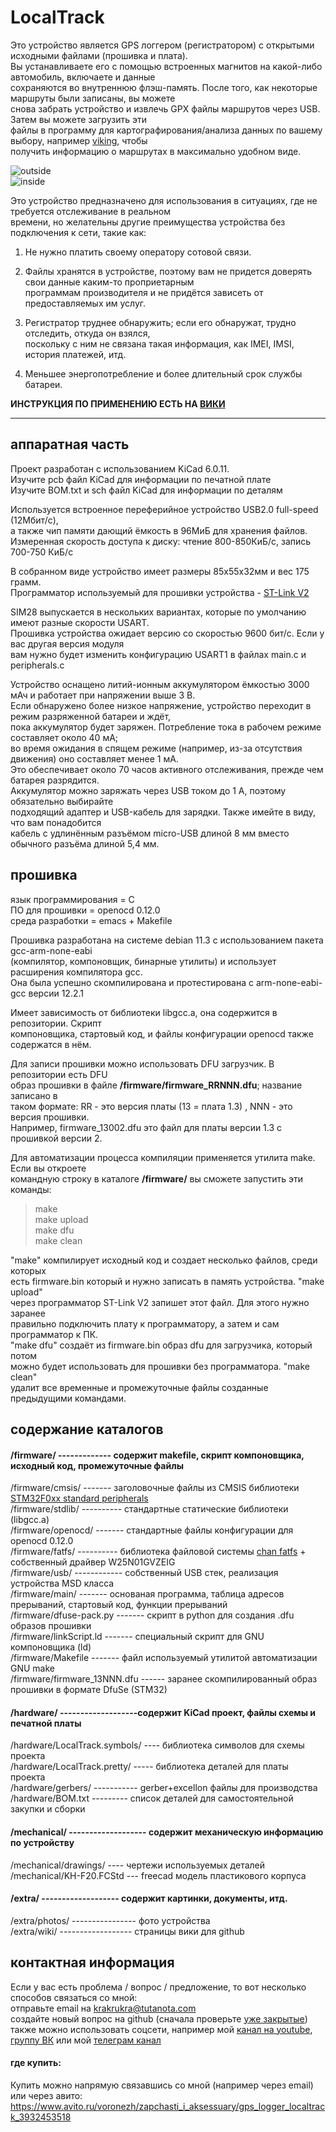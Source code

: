 # LocalTrack  
  
Это устройство является GPS логгером (регистратором) с открытыми исходными файлами (прошивка и плата).  
Вы устанавливаете его с помощью встроенных магнитов на какой-либо автомобиль, включаете и данные  
сохраняются во внутреннюю флэш-память. После того, как некоторые маршруты были записаны, вы можете  
снова забрать устройство и извлечь GPX файлы маршрутов через USB. Затем вы можете загрузить эти  
файлы в программу для картографирования/анализа данных по вашему выбору, например [viking](https://sourceforge.net/projects/viking), чтобы  
получить информацию о маршрутах в максимально удобном виде.  
  
![outside](https://github.com/krakrukra/LocalTrack/blob/master/extra/photos/outside.jpg)  
![inside](https://github.com/krakrukra/LocalTrack/blob/master/extra/photos/inside.jpg)  
  
Это устройство предназначено для использования в ситуациях, где не требуется отслеживание в реальном  
времени, но желательны другие преимущества устройства без подключения к сети, такие как:  
  
1. Не нужно платить своему оператору сотовой связи.  
  
2. Файлы хранятся в устройстве, поэтому вам не придется доверять свои данные каким-то проприетарным  
программам производителя и не придётся зависеть от предоставляемых им услуг.  
  
3. Регистратор труднее обнаружить; если его обнаружат, трудно отследить, откуда он взялся,  
поскольку с ним не связана такая информация, как IMEI, IMSI, история платежей, итд.  
  
4. Меньшее энергопотребление и более длительный срок службы батареи.  
  
**ИНСТРУКЦИЯ ПО ПРИМЕНЕНИЮ ЕСТЬ НА [ВИКИ](https://github.com/krakrukra/LocalTrack/blob/master/extra/wiki/rus/home.md)**  
  
---
  
## аппаратная часть  
  
Проект разработан с использованием KiCad 6.0.11.  
Изучите pcb файл KiCad для информации по печатной плате  
Изучите BOM.txt и sch файл KiCad для информации по деталям  
  
Используется встроенное переферийное устройство USB2.0 full-speed (12Мбит/с),  
а также чип памяти дающий ёмкость в 96МиБ для хранения файлов.  
Измеренная скорость доступа к диску: чтение 800-850КиБ/c, запись 700-750 КиБ/с  
  
В собранном виде устройство имеет размеры 85х55х32мм и вес 175 грамм.  
Программатор используемый для прошивки устройства - [ST-Link V2](https://www.aliexpress.ru/item/1823628996.html)  
  
SIM28 выпускается в нескольких вариантах, которые по умолчанию имеют разные скорости USART.  
Прошивка устройства ожидает версию со скоростью 9600 бит/c. Если у вас другая версия модуля  
вам нужно будет изменить конфигурацию USART1 в файлах main.c и peripherals.c  
  
Устройство оснащено литий-ионным аккумулятором ёмкостью 3000 мАч и работает при напряжении выше 3 В.  
Если обнаружено более низкое напряжение, устройство переходит в режим разряженной батареи и ждёт,  
пока аккумулятор будет заряжен. Потребление тока в рабочем режиме составляет около 40 мА;  
во время ожидания в спящем режиме (например, из-за отсутствия движения) оно составляет менее 1 мА.  
Это обеспечивает около 70 часов активного отслеживания, прежде чем батарея разрядится.  
Аккумулятор можно заряжать через USB током до 1 А, поэтому обязательно выбирайте  
подходящий адаптер и USB-кабель для зарядки. Также имейте в виду, что вам понадобится  
кабель с удлинённым разъёмом micro-USB длиной 8 мм вместо обычного разъёма длиной 5,4 мм.  
  
## прошивка  
  
язык программирования = C  
ПО для прошивки = openocd 0.12.0  
среда разработки = emacs + Makefile  
  
Прошивка разработана на системе debian 11.3 с использованием пакета gcc-arm-none-eabi  
(компилятор, компоновщик, бинарные утилиты) и использует расширения компилятора gcc.  
Она была успешно скомпилирована и протестирована с arm-none-eabi-gcc версии 12.2.1  
  
Имеет зависимость от библиотеки libgcc.a, она содержится в репозитории. Скрипт  
компоновщика, стартовый код, и файлы конфигурации openocd также содержатся в нём.  
  
Для записи прошивки можно использовать DFU загрузчик. В репозитории есть DFU  
образ прошивки в файле **/firmware/firmware\_RRNNN.dfu**; название записано в  
таком формате: RR - это версия платы (13 = плата 1.3) , NNN - это версия прошивки.  
Например, firmware\_13002.dfu это файл для платы версии 1.3 с прошивкой версии 2.  
  
  
Для автоматизации процесса компиляции применяется утилита make. Если вы откроете  
командную строку в каталоге **/firmware/** вы сможете запустить эти команды:  
  
> make  
> make upload  
> make dfu  
> make clean  
  
"make" компилирует исходный код и создает несколько файлов, среди которых  
есть firmware.bin который и нужно записать в память устройства. "make upload"  
через программатор ST-Link V2 запишет этот файл. Для этого нужно заранее  
правильно подключить плату к программатору, а затем и сам программатор к ПК.  
"make dfu" создаёт из firmware.bin образ dfu для загрузчика, который потом  
можно будет использовать для прошивки без программатора. "make clean"  
удалит все временные и промежуточные файлы созданные предыдущими командами.  
  
## содержание каталогов  
  
#### /firmware/ ------------- содержит makefile, скрипт компоновщика, исходный код, промежуточные файлы  
/firmware/cmsis/ ------- заголовочные файлы из CMSIS библиотеки [STM32F0xx standard peripherals](https://www.st.com/content/st_com/en/products/embedded-software/mcus-embedded-software/stm32-embedded-software/stm32-standard-peripheral-libraries/stsw-stm32048.html)  
/firmware/stdlib/ ---------- стандартные статические библиотеки (libgcc.a)  
/firmware/openocd/ ------- стандартные файлы конфигурации для openocd 0.12.0  
/firmware/fatfs/ ---------- библиотека файловой системы [chan fatfs](http://www.elm-chan.org/fsw/ff/00index_e.html) + собственный драйвер W25N01GVZEIG  
/firmware/usb/ ------------ собственный USB стек, реализация устройства MSD класса  
/firmware/main/ ------- основаная программа, таблица адресов прерываний, стартовый код, функции прерываний  
/firmware/dfuse-pack.py ------- скрипт в python для создания .dfu образов прошивки  
/firmware/linkScript.ld ------- специальный скрипт для GNU компоновщика (ld)  
/firmware/Makefile ------- файл используемый утилитой автоматизации GNU make  
/firmware/firmware_13NNN.dfu ------ заранее скомпилированный образ прошивки в формате DfuSe (STM32)  
  
#### /hardware/ -------------------содержит KiCad проект, файлы схемы и печатной платы  
/hardware/LocalTrack.symbols/ ---- библиотека символов для схемы проекта  
/hardware/LocalTrack.pretty/ ----- библиотека деталей для платы проекта  
/hardware/gerbers/ ----------- gerber+excellon файлы для производства  
/hardware/BOM.txt --------- список деталей для самостоятельной закупки и сборки  
  
#### /mechanical/ ------------------- содержит механическую информацию по устройству  
/mechanical/drawings/ ---- чертежи используемых деталей  
/mechanical/KH-F20.FCStd --- freecad модель пластикового корпуса  
  
#### /extra/ -------------------  содержит картинки, документы, итд.  
/extra/photos/ ---------------- фото устройства  
/extra/wiki/ ------------------ страницы вики для github  
  
## контактная информация  
  
Если у вас есть проблема / вопрос / предложение, то вот несколько способов связаться со мной:  
отправьте email на krakrukra@tutanota.com  
создайте новый вопрос на github (сначала проверьте [уже закрытые](https://github.com/krakrukra/LocalTrack/issues?q=is%3Aissue+is%3Aclosed))  
также можно использовать соцсети, например мой [канал на youtube](https://www.youtube.com/channel/UC8HZCV1vNmZvp7ci1vNmj7g),  
[группу ВК](https://vk.com/krakrukra) или мой [телеграм канал](https://t.me/krakrukra)  
  
#### где купить:  
  
Купить можно напрямую связавшись со мной (например через email) или через авито:  
https://www.avito.ru/voronezh/zapchasti_i_aksessuary/gps_logger_localtrack_3932453518  
  